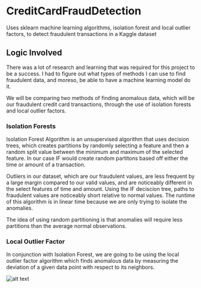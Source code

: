 # CreditCardFraudDetection
Uses sklearn machine learning algorithms, isolation forest and local outlier factors, to detect fraudulent transactions in a Kaggle dataset

## Logic Involved

There was a lot of research and learning that was required for this
project to be a success. I had to figure out what types of methods I can use to find fraudulent data, and moreso, be able to have a machine learning model do it.

We will be comparing two methods of finding anomalous data, which will be our fraudulent credit card transactions, through the use of isolation forests and local outlier factors.

### Isolation Forests

Isolation Forest Algorithm is an unsupervised algorithm that uses decision trees, which creates partitions by randomly selecting a feature and then a random split value between the minimum and maximum of the selected feature. In our case IF would create random partitons based off either the time or amount of a transaction.

Outliers in our dataset, which are our fraudulent values, are less frequent by a large margin compared to our valid values, and are noticeably different in the select features of time and amount. Using the IF deciscion tree, paths to fraudulent values are noticeably short relative to normal values. The runtime of this algorithm is in linear time because we are only trying to isolate the anomalies. 

The idea of using random partitioning is that anomalies will require less partitions than the average normal observations.

### Local Outlier Factor

In conjunction with Isolation Forest, we are going to be using the local outlier factor algorithm which finds anomalous data by measuring the deviation of a given data point with respect to its neighbors. 

![alt text](http://url/to/img.png)
